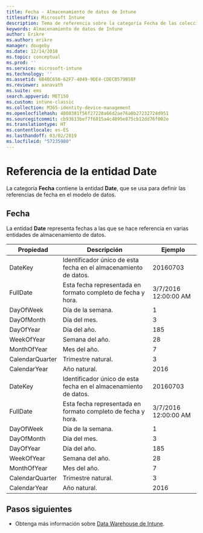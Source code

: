 ```yaml
---
title: Fecha - Almacenamiento de datos de Intune
titlesuffix: Microsoft Intune
description: Tema de referencia sobre la categoría Fecha de las colecciones de entidades de la API de Almacenamiento de datos de Intune.
keywords: Almacenamiento de datos de Intune
author: Erikre
ms.author: erikre
manager: dougeby
ms.date: 12/14/2018
ms.topic: conceptual
ms.prod: ''
ms.service: microsoft-intune
ms.technology: ''
ms.assetid: 6B4BC650-62F7-4049-9DE4-CDECB579B58F
ms.reviewer: aanavath
ms.suite: ems
search.appverid: MET150
ms.custom: intune-classic
ms.collection: M365-identity-device-management
ms.openlocfilehash: 4808381f56f27220a66d2ae76a0b27232724d951
ms.sourcegitcommit: cb93613bef7f6015a4c4095e875cb12dd76f002e
ms.translationtype: HT
ms.contentlocale: es-ES
ms.lasthandoff: 03/02/2019
ms.locfileid: "57235980"
---
```

# <a name="reference-for-date-entity"></a>Referencia de la entidad Date

La categoría **Fecha** contiene la entidad **Date**, que se usa para definir las referencias de fecha en el modelo de datos.

## <a name="date"></a>Fecha

La entidad **Date** representa fechas a las que se hace referencia en varias entidades de almacenamiento de datos.


|    Propiedad     |                      Descripción                       |       Ejemplo        |
|-----------------|--------------------------------------------------------|----------------------|
|     DateKey     | Identificador único de esta fecha en el almacenamiento de datos. |       20160703       |
|    FullDate     |    Esta fecha representada en formato completo de fecha y hora.     | 3/7/2016 12:00:00 AM |
|    DayOfWeek    |                      Día de la semana.                       |          1           |
|   DayOfMonth    |                      Día del mes.                      |          3           |
|    DayOfYear    |                      Día del año.                       |         185          |
|   WeekOfYear    |                      Semana del año.                      |          28          |
|   MonthOfYear   |                   Mes del año.                    |          7           |
| CalendarQuarter |                    Trimestre natural.                    |          3           |
|  CalendarYear   |                     Año natural.                      |         2016         |
|     DateKey     | Identificador único de esta fecha en el almacenamiento de datos. |       20160703       |
|    FullDate     |    Esta fecha representada en formato completo de fecha y hora.     | 3/7/2016 12:00:00 AM |
|    DayOfWeek    |                      Día de la semana.                       |          1           |
|   DayOfMonth    |                      Día del mes.                      |          3           |
|    DayOfYear    |                      Día del año.                       |         185          |
|   WeekOfYear    |                      Semana del año.                      |          28          |
|   MonthOfYear   |                   Mes del año.                    |          7           |
| CalendarQuarter |                    Trimestre natural.                    |          3           |
|  CalendarYear   |                     Año natural.                      |         2016         |

## <a name="next-steps"></a>Pasos siguientes

- Obtenga más información sobre [Data Warehouse de Intune](reports-nav-create-intune-reports.md).

